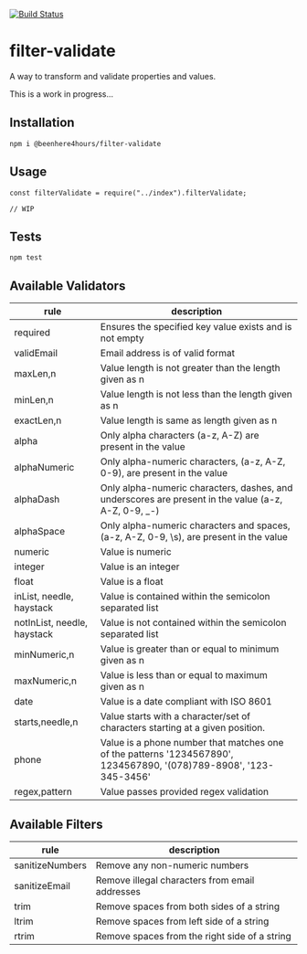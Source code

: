 [![Build Status](https://travis-ci.org/beenhere4hours/filter-validate.svg?branch=master)](https://travis-ci.org/beenhere4hours/filter-validate)

filter-validate
=====

A way to transform and validate properties and values.

This is a work in progress...

## Installation
`npm i @beenhere4hours/filter-validate`

## Usage

```
const filterValidate = require("../index").filterValidate;

// WIP
```

## Tests

  `npm test`
  
## Available Validators

|rule               |description                                               |
|-------------------|----------------------------------------------------------|
|required|Ensures the specified key value exists and is not empty|
|validEmail |Email address is of valid format|
|maxLen,n |Value length is not greater than the length given as n|
|minLen,n |Value length is not less than the length given as n|
|exactLen,n |Value length is same as length given as n|
|alpha |Only alpha characters (a-z, A-Z) are present in the value|
|alphaNumeric |Only alpha-numeric characters, (a-z, A-Z, 0-9), are present in the value|
|alphaDash |Only alpha-numeric characters, dashes, and underscores are present in the value (a-z, A-Z, 0-9, _-)|
|alphaSpace |Only alpha-numeric characters and spaces, (a-z, A-Z, 0-9, \s), are present in the value|
|numeric |Value is numeric|
|integer |Value is an integer|
|float   |Value is a float|
|inList, needle, haystack |Value is contained within the semicolon separated list|
|notInList, needle, haystack |Value is not contained within the semicolon separated list|
|minNumeric,n  |Value is greater than or equal to minimum given as n|
|maxNumeric,n  |Value is less than or equal to maximum given as n|
|date          |Value is a date compliant with ISO 8601|
|starts,needle,n    |Value starts with a character/set of characters starting at a given position.|
|phone              |Value is a phone number that matches one of the patterns '1234567890', 1234567890, '(078)789-8908', '123-345-3456'|
|regex,pattern      |Value passes provided regex validation|

## Available Filters

|rule               |description                                               |
|-------------------|----------------------------------------------------------|
|sanitizeNumbers    |Remove any non-numeric numbers|
|sanitizeEmail      |Remove illegal characters from email addresses|
|trim               |Remove spaces from both sides of a string|
|ltrim              |Remove spaces from left side of a string|
|rtrim              |Remove spaces from the right side of a string|

